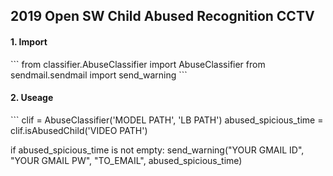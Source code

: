 <h2>2019 Open SW Child Abused Recognition CCTV</h2>

<h4> 1. Import </h4>
```
from classifier.AbuseClassifier import AbuseClassifier
from sendmail.sendmail import send_warning
```

<h4> 2. Useage </h4>
```
clif = AbuseClassifier('MODEL PATH', 'LB PATH')
abused_spicious_time = clif.isAbusedChild('VIDEO PATH')

if abused_spicious_time is not empty:
    send_warning("YOUR GMAIL ID", "YOUR GMAIL PW", "TO_EMAIL", abused_spicious_time)
```
